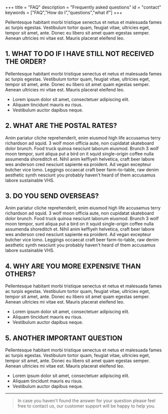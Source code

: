 +++
title = "FAQ"
description = "Frequently asked questions"
id = "contact"
keywords = ["FAQ","How do I","questions","what if"]
+++

Pellentesque habitant morbi tristique senectus et netus et malesuada fames ac turpis egestas. Vestibulum tortor quam, feugiat vitae, ultricies eget, tempor sit amet, ante. Donec eu libero sit amet quam egestas semper. Aenean ultricies mi vitae est. Mauris placerat eleifend leo.

## 1. WHAT TO DO IF I HAVE STILL NOT RECEIVED THE ORDER?

Pellentesque habitant morbi tristique senectus et netus et malesuada fames ac turpis egestas. Vestibulum tortor quam, feugiat vitae, ultricies eget, tempor sit amet, ante. Donec eu libero sit amet quam egestas semper. Aenean ultricies mi vitae est. Mauris placerat eleifend leo.

* Lorem ipsum dolor sit amet, consectetuer adipiscing elit.
* Aliquam tincidunt mauris eu risus.
* Vestibulum auctor dapibus neque.

## 2. WHAT ARE THE POSTAL RATES?

Anim pariatur cliche reprehenderit, enim eiusmod high life accusamus terry richardson ad squid. 3 wolf moon officia aute, non cupidatat skateboard dolor brunch. Food truck quinoa nesciunt laborum eiusmod. Brunch 3 wolf moon tempor, sunt aliqua put a bird on it squid single-origin coffee nulla assumenda shoreditch et. Nihil anim keffiyeh helvetica, craft beer labore wes anderson cred nesciunt sapiente ea proident. Ad vegan excepteur butcher vice lomo. Leggings occaecat craft beer farm-to-table, raw denim aesthetic synth nesciunt you probably haven't heard of them accusamus labore sustainable VHS.

## 3. DO YOU SEND OVERSEAS?

Anim pariatur cliche reprehenderit, enim eiusmod high life accusamus terry richardson ad squid. 3 wolf moon officia aute, non cupidatat skateboard dolor brunch. Food truck quinoa nesciunt laborum eiusmod. Brunch 3 wolf moon tempor, sunt aliqua put a bird on it squid single-origin coffee nulla assumenda shoreditch et. Nihil anim keffiyeh helvetica, craft beer labore wes anderson cred nesciunt sapiente ea proident. Ad vegan excepteur butcher vice lomo. Leggings occaecat craft beer farm-to-table, raw denim aesthetic synth nesciunt you probably haven't heard of them accusamus labore sustainable VHS.

## 4. WHY ARE YOU MORE EXPENSIVE THAN OTHERS?

Pellentesque habitant morbi tristique senectus et netus et malesuada fames ac turpis egestas. Vestibulum tortor quam, feugiat vitae, ultricies eget, tempor sit amet, ante. Donec eu libero sit amet quam egestas semper. Aenean ultricies mi vitae est. Mauris placerat eleifend leo.

* Lorem ipsum dolor sit amet, consectetuer adipiscing elit.
* Aliquam tincidunt mauris eu risus.
* Vestibulum auctor dapibus neque.

## 5. ANOTHER IMPORTANT QUESTION

Pellentesque habitant morbi tristique senectus et netus et malesuada fames ac turpis egestas. Vestibulum tortor quam, feugiat vitae, ultricies eget, tempor sit amet, ante. Donec eu libero sit amet quam egestas semper. Aenean ultricies mi vitae est. Mauris placerat eleifend leo.

* Lorem ipsum dolor sit amet, consectetuer adipiscing elit.
* Aliquam tincidunt mauris eu risus.
* Vestibulum auctor dapibus neque.

---

> In case you haven't found the answer for your question please feel free to contact us, our customer support will be happy to help you.
